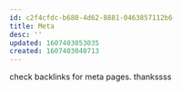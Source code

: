 ```yaml
---
id: c2f4cfdc-b680-4d62-8881-0463857112b6
title: Meta
desc: ''
updated: 1607403053035
created: 1607403040713
---
```


check backlinks for meta pages. thankssss
